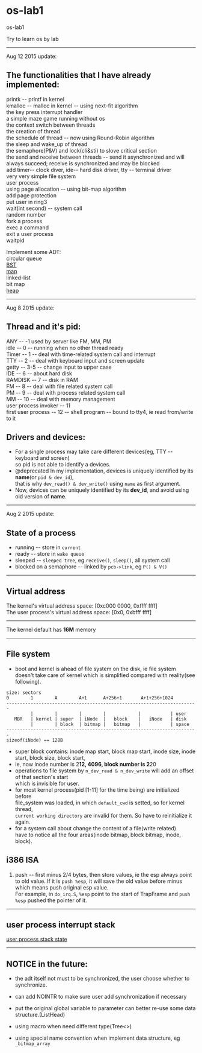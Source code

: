 # os-lab1
os-lab1

Try to learn os by lab

------------------------------

Aug 12 2015 update:

## The functionalities that I have already implemented:

printk -- printf in kernel  
kmalloc -- malloc in kernel -- using next-fit algorithm  
the key press interrupt handler  
a simple maze game running without os  
the context switch between threads  
the creation of thread  
the schedule of thread -- now using Round-Robin algorithm  
the sleep and wake_up of thread  
the semaphore(P&V) and lock(cli&sti) to slove critical section  
the send and receive between threads  -- send it asynchronized and will always succeed; receive is synchronized and may be blocked   
add timer-- clock diver, ide-- hard disk driver, tty -- terminal driver  
very very simple file system  
user process  
using page allocation  -- using bit-map algorithm  
add page protection  
put user in ring3  
wait(int second) -- system call  
random number  
fork a process  
exec a command  
exit a user process  
waitpid  




Implement some ADT:  
circular queue  
[BST](docs/ADT/BST.md)  
[map](docs/ADT/map.md)  
linked-list  
bit map  
[heap](docs/ADT/heap.md)

-----------------------------

Aug 8 2015 update:

## Thread and it's pid:  
ANY -- -1 used by server like FM, MM, PM  
idle -- 0  -- running when no other thread ready  
Timer -- 1  -- deal with time-related system call and interrupt  
TTY -- 2  -- deal with keyboard input and screen update  
getty -- 3-5  -- change input to upper case  
IDE -- 6  -- about hard disk  
RAMDISK -- 7  -- disk in RAM  
FM -- 8  -- deal with file related system call  
PM -- 9  -- deal with process related system call  
MM -- 10  -- deal with memory management  
user process invoker -- 11  
first user process -- 12  -- shell program -- bound to tty4, ie read from/write to it  


## Drivers and devices:
- For a single process may take care different devices(eg, TTY -- keyboard and screen)  
so pid is not able to identify a devices.  
- @deprecated In my implementation, devices is uniquely identified by its **name**(or `pid & dev_id`),  
that is why `dev_read() & dev_write()` using `name` as first argument.  
- Now, devices can be uniquely identified by its **dev_id**, and avoid using old version of **name**.

-----------------

Aug 2 2015 update:

## State of a process
- running -- store in `current`
- ready -- store in `wake queue`
- sleeped -- `sleeped tree`, eg `receive()`, `sleep()`, all system call
- blocked on a semaphore -- linked by `pcb->link`, eg `P() & V()`


----------------------

## Virtual address
The kernel's virtual address space: [0xc000 0000, 0xffff ffff]  
The user process's virtual address space: [0x0, 0xbfff ffff]  


-----------------

The kernel default has **16M** memory  

-----------------------

## File system
- boot and kernel is ahead of file system on the disk, ie file system  
doesn't take care of kernel which is simplified compared with reality(see following).  

```
size: sectors
0        1        A        A+1      A+256+1       A+1+256+1024
-----------------------------------------------------------------------
         |        |        |        |            |           | user 
   MBR   | kernel | super  | iNode  |   block    |   iNode   | disk
         |        | block  | bitmap |   bitmap   |           | space
-----------------------------------------------------------------------
sizeof(iNode) == 128B
```
- super block contains: inode map start, block map start, inode size, inode start, block size, block start, 
- ie, now inode number is 2**12, 4096, block number is 2**20
- operations to file system by `n_dev_read & n_dev_write` will add an offset of that section's start  
which is invisible for user.
- for most kernel process(pid [1-11] for the time being) are initialized before  
  file_system was loaded, in which `default_cwd` is setted, so for kernel thread,  
  `current working directory` are invalid for them. So have to reinitialize it again.  
- for a system call about change the content of a file(write related)  
  have to notice all the four areas(inode bitmap, block bitmap, inode, block).



## i386 ISA
1. push -- first minus 2/4 bytes, then store values, ie the esp always point to old value. If it is `push %esp`, it will save the old value before minus which means push original esp value.  
For example, in `do_irq.S`, `%esp` point to the start of TrapFrame and `push %esp` pushed the pointer of it.


-------------------------

## user process interrupt stack
[user process stack state](docs/pic/user_process_stack.jpg)


---------------------

## NOTICE in the future:
- the adt itself not must to be synchronized, the user choose whether to synchronize.  
- can add NOINTR to make sure user add synchronization if necessary  

- put the original global variable to parameter can better re-use some data structure.(ListHead)
- using macro when need different type(Tree<>)
- using special name convention when implement data structure, eg `_bitmap_array`



